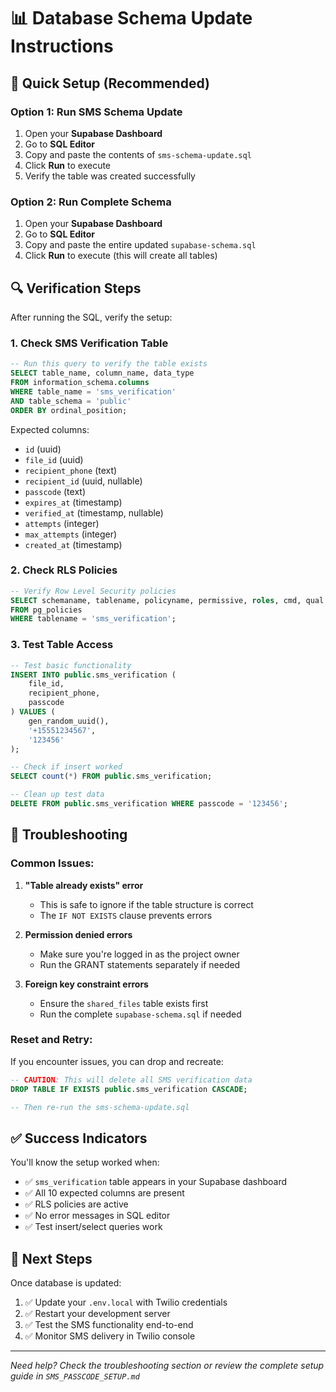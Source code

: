 # 📊 Database Schema Update Instructions

## 🎯 Quick Setup (Recommended)

### **Option 1: Run SMS Schema Update**
1. Open your **Supabase Dashboard**
2. Go to **SQL Editor**
3. Copy and paste the contents of `sms-schema-update.sql`
4. Click **Run** to execute
5. Verify the table was created successfully

### **Option 2: Run Complete Schema**
1. Open your **Supabase Dashboard** 
2. Go to **SQL Editor**
3. Copy and paste the entire updated `supabase-schema.sql`
4. Click **Run** to execute (this will create all tables)

## 🔍 Verification Steps

After running the SQL, verify the setup:

### **1. Check SMS Verification Table**
```sql
-- Run this query to verify the table exists
SELECT table_name, column_name, data_type 
FROM information_schema.columns 
WHERE table_name = 'sms_verification' 
AND table_schema = 'public'
ORDER BY ordinal_position;
```

Expected columns:
- `id` (uuid)
- `file_id` (uuid) 
- `recipient_phone` (text)
- `recipient_id` (uuid, nullable)
- `passcode` (text)
- `expires_at` (timestamp)
- `verified_at` (timestamp, nullable)
- `attempts` (integer)
- `max_attempts` (integer)
- `created_at` (timestamp)

### **2. Check RLS Policies**
```sql
-- Verify Row Level Security policies
SELECT schemaname, tablename, policyname, permissive, roles, cmd, qual
FROM pg_policies 
WHERE tablename = 'sms_verification';
```

### **3. Test Table Access**
```sql
-- Test basic functionality
INSERT INTO public.sms_verification (
    file_id, 
    recipient_phone, 
    passcode
) VALUES (
    gen_random_uuid(), 
    '+15551234567', 
    '123456'
);

-- Check if insert worked
SELECT count(*) FROM public.sms_verification;

-- Clean up test data
DELETE FROM public.sms_verification WHERE passcode = '123456';
```

## 🚨 Troubleshooting

### **Common Issues:**

1. **"Table already exists" error**
   - This is safe to ignore if the table structure is correct
   - The `IF NOT EXISTS` clause prevents errors

2. **Permission denied errors**
   - Make sure you're logged in as the project owner
   - Run the GRANT statements separately if needed

3. **Foreign key constraint errors**
   - Ensure the `shared_files` table exists first
   - Run the complete `supabase-schema.sql` if needed

### **Reset and Retry:**
If you encounter issues, you can drop and recreate:
```sql
-- CAUTION: This will delete all SMS verification data
DROP TABLE IF EXISTS public.sms_verification CASCADE;

-- Then re-run the sms-schema-update.sql
```

## ✅ Success Indicators

You'll know the setup worked when:
- ✅ `sms_verification` table appears in your Supabase dashboard
- ✅ All 10 expected columns are present
- ✅ RLS policies are active
- ✅ No error messages in SQL editor
- ✅ Test insert/select queries work

## 🎉 Next Steps

Once database is updated:
1. ✅ Update your `.env.local` with Twilio credentials
2. ✅ Restart your development server
3. ✅ Test the SMS functionality end-to-end
4. ✅ Monitor SMS delivery in Twilio console

---
*Need help? Check the troubleshooting section or review the complete setup guide in `SMS_PASSCODE_SETUP.md`*
